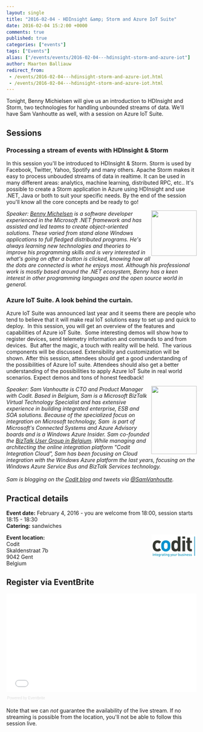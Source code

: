 ```yaml
---
layout: single
title: "2016-02-04 - HDInsight &amp; Storm and Azure IoT Suite"
date: 2016-02-04 15:2:00 +0000
comments: true
published: true
categories: ["events"]
tags: ["Events"]
alias: ["/events/events/2016-02-04---hdinsight-storm-and-azure-iot"]
author: Maarten Balliauw
redirect_from:
 - /events/2016-02-04---hdinsight-storm-and-azure-iot.html
 - /events/2016-02-04---hdinsight-storm-and-azure-iot.html
---
```


<p>Tonight, Benny Michielsen will give us an introduction to HDInsight and Storm, two technologies for handling unbounded streams of data. We'll have Sam Vanhoutte as well, with a session on Azure IoT Suite.</p>
<h2>Sessions</h2>
<h3>Processing a stream of events with HDInsight &amp; Storm</h3>
<p>In this session you'll be introduced to HDInsight &amp; Storm. Storm is used by Facebook, Twitter, Yahoo, Spotify and many others. Apache Storm makes it easy to process unbouded streams of data in realtime. It can be used in many different areas: analytics, machine learning, distributed RPC, etc.. It's possible to create a Storm application in Azure using HDInsight and use .NET, Java or both to suit your specific needs. By the end of the session you'll know all the core concepts and be ready to go!</p>
<p><em><img src="http://azug.be/assets/media/speakers/benny-michielsen.jpg" alt="" align="right" width="120" height="120"></em></p>
<p><em>Speaker: <a href="http://blog.bennymichielsen.be/" target="_blank">Benny Michelsen</a> is a software developer experienced in the Microsoft .NET framework and has assisted and led teams to create object-oriented solutions. These varied from stand alone Windows applications to full fledged distributed programs. He's always learning new technologies and theories to improve his programming skills and is very interested in what's going on after a button is clicked, knowing how all the dots are connected is what he enjoys most. Although his professional work is mostly based around the .NET ecosystem, Benny has a keen interest in other programming languages and the open source world in general.</em></p>
<h3>Azure IoT Suite. A look behind the curtain.</h3>
<p>Azure IoT Suite was announced last year and it seems there are people who tend to believe that it will make real IoT solutions easy to set up and quick to deploy. &nbsp;In this session, you will get an overview of the features and capabilities of Azure ioT Suite. &nbsp;Some interesting demos will show how to register devices, send telemetry information and commands to and from devices. &nbsp;But after the magic, a touch with reality will be held. &nbsp;The various components will be discussed. Extensibility and customization will be shown. After this session, attendees should get a good understanding of the possibilities of Azure IoT suite. Attendees should also get a better understanding of the possibilities to apply Azure IoT Suite in real world scenarios. Expect demos and tons of honest feedback!</p>
<p><em><img width="120" height="180" align="right" alt="" src="http://azug.be/assets/media/speakers/sam-vanhoutte.jpg">Speaker:&nbsp;Sam Vanhoutte is CTO and Product Manager with Codit. Based in Belgium, Sam is a Microsoft BizTalk Virtual Technology Specialist and has extensive experience in building integrated enterprise, ESB and SOA solutions. Because of the specialized focus on integration on Microsoft technology, Sam&nbsp; is part of Microsoft's Connected Systems and Azure Advisory boards and is a Windows Azure Insider. Sam co-founded the&nbsp;<a href="http://BizTalk User Group in Belgium">BizTalk User Group in Belgium</a>. While managing and architecting the online integration platform "Codit Integration Cloud", Sam has been focusing on Cloud integration with the Windows Azure platform the last years, focusing on the Windows Azure Service Bus and BizTalk Services technology.&nbsp;<br>&nbsp;<br>Sam is blogging on the&nbsp;<a href="http://lCodit blog">Codit blog</a>&nbsp;and tweets via&nbsp;<a href="mailto:h/@SamVanhoutte">@SamVanhoutte</a>.</em></p>
<h2>Practical details</h2>
<p><strong>Event date:</strong>&nbsp;February 4, 2016 - you are welcome from 18:00, session starts 18:15 - 18:30<br><strong>Catering:</strong>&nbsp;sandwiches</p>
<p><img width="120" height="60" align="right" alt="" src="/assets/media/sponsors/logo-codit.jpg"><strong>Event location:<br></strong>Codit<br>Skaldenstraat 7b&nbsp;<br>9042 Gent&nbsp;<br>Belgium</p>
<h2>Register via EventBrite</h2>
<div style="width: 100%; text-align: left;"><iframe src="//eventbrite.com/tickets-external?eid=20697643208&amp;ref=etckt" frameborder="0" height="260" width="100%" vspace="0" hspace="0" marginheight="5" marginwidth="5" scrolling="auto" allowtransparency="true"></iframe>
<div style="font-family: Helvetica, Arial; font-size: 10px; padding: 5px 0 5px; margin: 2px; width: 100%; text-align: left;"><a class="powered-by-eb" style="color: #dddddd; text-decoration: none;" target="_blank" href="http://www.eventbrite.com/r/etckt">Powered by Eventbrite</a></div>
</div>
<p>Note that&nbsp;we can&nbsp;<em>not</em>&nbsp;guarantee the availability of the live stream. If no streaming is possible from the location, you'll not be able to follow this session live.</p>








